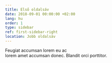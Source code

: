 ```yaml
---
title: Első oldalsáv
date: 2018-09-01 00:00:00 +02:00
lang: hu
order: 1
type: sidebar
ref: first-sidebar-right
location: Jobb oldalsáv
---
```


Feugiat accumsan lorem eu ac  
lorem amet accumsan donec. Blandit orci porttitor.
